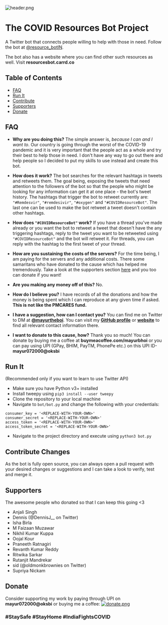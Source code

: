 ![header.png](https://i.ibb.co/ByW4HpR/assets-01.png)

# The COVID Resources Bot Project

A Twitter bot that connects people willing to help with those in need. Follow the bot at [@resource_botIN](https://twitter.com/resource_botIN).

The bot also has a website where you can find other such resources as well. Visit **resourcesbot.carrd.co**

## Table of Contents  
- [FAQ](#faq)  
- [Run It](#run-it)
- [Contribute](#contribute-changes)
- [Supporters](#supporters)
- [Donate](#donate)

## FAQ
- **Why are you doing this?**
The simple answer is, *because I can and I want to*. Our country is going through the worst of the COVID-19 pandemic and it is very important that the people act as a whole and try their best to help those in need. I don't have any way to go out there and help people so I decided to put my skills to use instead and create this bot.

- **How does it work?**
The bot searches for the relevant hashtags in tweets and retweets them. The goal being, exposing the tweets that need attention to the followers of the bot so that the people who might be looking for any information can get it at one place - the bot's tweet history. The hashtags that trigger the bot to retweet currently are: `"#Remdesvir"`, `"#remdesivir"`, `"#oxygen"` and `"#COVIDResourceBot"`. The last one can be used to make the bot retweet a tweet doesn't contain other hashtags.

- **How does `"#COVIDResourceBot"` work?**
If you have a thread you've made already or you want the bot to retweet a tweet that doesn't have the any triggering hashtags, reply to the tweet you want to be retweeted using `"#COVIDResourceBot"` and the bot will retweet it. For threads, you can reply with the hashtag to the first tweet of your thread.

- **How are you sustaining the costs of the servers?**
For the time being, I am paying for the servers and any additional costs. There some samaritans who have donated to the cause which has helped me tremendously. Take a look at the supporters section [here](#supporters) and you too can donate if you want!

- **Are you making any money off of this?**
No.

- **How do I believe you?**
I have records of all the donations and how the money is being spent which I can reproduce at any given time if asked. **This is not like the PMCARES fund.**

- **I have a suggestion, how can I contact you?**
You can find me on Twitter to DM at [**@mayurtheboi**](https://twitter.com/mayurtheboi). You can visit my [**GitHub profile**](https://github.com/Mayur57) or [**website**](http://mayurbhoi.com) to find all relevant contact information there.

- **I want to donate to this cause, how?**
Thank you so much! You can donate by buying me a coffee at **buymeacoffee.com/mayurbhoi** or you can pay using UPI (GPay, BHIM, PayTM, PhonePe etc.) on this UPI ID- **mayur072000@oksbi**

## Run It
(Recommended only if you want to learn to use Twitter API)
- Make sure you have Python v3+ installed
- Install tweepy using ```pip3 install --user tweepy```
- Clone the repository to your local machine
- Navigate to ```bot/bot.py``` and change the following with your credentials:
```
consumer_key = '<REPLACE-WITH-YOUR-OWN>'
consumer_secret = '<REPLACE-WITH-YOUR-OWN>'
access_token = '<REPLACE-WITH-YOUR-OWN>'
access_token_secret = '<REPLACE-WITH-YOUR-OWN>'
```
- Navigate to the project directory and execute using ```python3 bot.py```

## Contribute Changes
As the bot is fully open source, you can always open a pull request with your desired changes or suggestions and I can take a look to verify, test and merge it.

## Supporters
The awesome people who donated so that I can keep this going <3

- Anjali Singh
- Dennis (@DennisJ__ on Twitter)
- Isha Birla
- M Faizaan Muzawar
- Nikhil Kumar Kuppa
- Oojal Kour
- Praneeth Ratnagiri
- Revanth Kumar Reddy
- Ritwika Sarkar
- Rutanjit Mandrekar
- sid (@oldmonkbrownies on Twitter)
- Supriya Nickam

## Donate
Consider supporting my work by paying through UPI on **mayur072000@oksbi** or buying me a coffee:
[![donate.png](https://i.ibb.co/YphMsy5/download.jpg)](https://www.buymeacoffee.com/mayurbhoi)

### #StaySafe #StayHome #IndiaFightsCOVID
